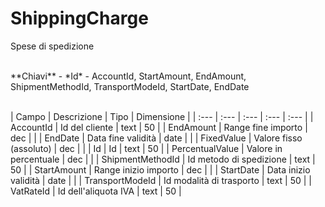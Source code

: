 # ShippingCharge
Spese di spedizione

<br>
**Chiavi**
- *Id*
- AccountId, StartAmount, EndAmount, ShipmentMethodId, TransportModeId, StartDate, EndDate
<br><br>

| Campo | Descrizione | Tipo | Dimensione | 
| :--- | :--- | :--- | :--- | :--- |
| AccountId | Id del cliente | text | 50 |
| EndAmount | Range fine importo | dec |  |
| EndDate | Data fine validità | date |  |
| FixedValue | Valore fisso (assoluto) | dec |  |
| Id | Id | text | 50 |
| PercentualValue | Valore in percentuale | dec |  |
| ShipmentMethodId | Id metodo di spedizione | text | 50 |
| StartAmount | Range inizio importo | dec |  |
| StartDate | Data inizio validità | date |  |
| TransportModeId | Id modalità di trasporto | text | 50 |
| VatRateId | Id dell'aliquota IVA | text | 50 |

